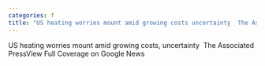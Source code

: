 ```yaml
---
categories: f
title: "US heating worries mount amid growing costs uncertainty  The Associated Press"
---
```

US heating worries mount amid growing costs, uncertainty&nbsp;&nbsp;The Associated PressView Full Coverage on Google News